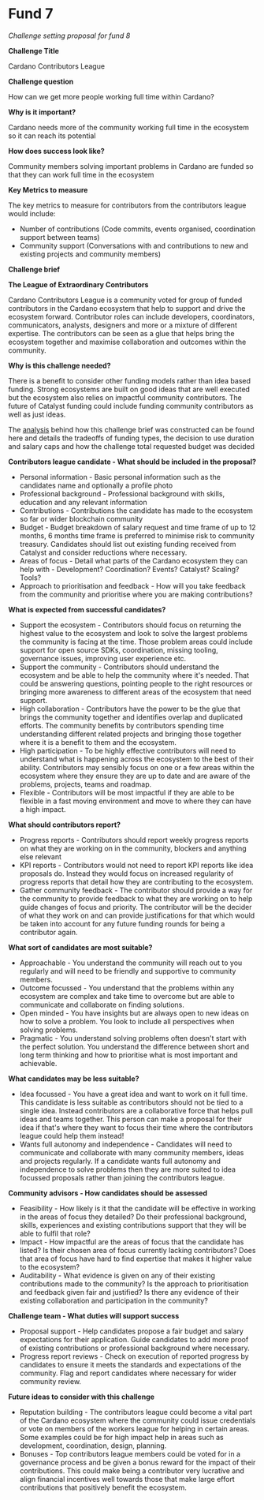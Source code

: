 # Fund 7

_Challenge setting proposal for fund 8_

**Challenge Title**

Cardano Contributors League

**Challenge question**

How can we get more people working full time within Cardano?

**Why is it important?**

Cardano needs more of the community working full time in the ecosystem so it can reach its potential

**How does success look like?**

Community members solving important problems in Cardano are funded so that they can work full time in the ecosystem

**Key Metrics to measure**

The key metrics to measure for contributors from the contributors league would include:

* Number of contributions (Code commits, events organised, coordination support between teams)
* Community support (Conversations with and contributions to new and existing projects and community members)

**Challenge brief**

**The League of Extraordinary Contributors**

Cardano Contributors League is a community voted for group of funded contributors in the Cardano ecosystem that help to support and drive the ecosystem forward. Contributor roles can include developers, coordinators, communicators, analysts, designers and more or a mixture of different expertise. The contributors can be seen as a glue that helps bring the ecosystem together and maximise collaboration and outcomes within the community.

**Why is this challenge needed?**

There is a benefit to consider other funding models rather than idea based funding. Strong ecosystems are built on good ideas that are well executed but the ecosystem also relies on impactful community contributors. The future of Catalyst funding could include funding community contributors as well as just ideas.

The [analysis](../../background/overview.md) behind how this challenge brief was constructed can be found here and details the tradeoffs of funding types, the decision to use duration and salary caps and how the challenge total requested budget was decided



**Contributors league candidate - What should be included in the proposal?**

* Personal information - Basic personal information such as the candidates name and optionally a profile photo
* Professional background - Professional background with skills, education and any relevant information
* Contributions - Contributions the candidate has made to the ecosystem so far or wider blockchain community
* Budget - Budget breakdown of salary request and time frame of up to 12 months, 6 months time frame is preferred to minimise risk to community treasury. Candidates should list out existing funding received from Catalyst and consider reductions where necessary.
* Areas of focus - Detail what parts of the Cardano ecosystem they can help with - Development? Coordination? Events? Catalyst? Scaling? Tools?
* Approach to prioritisation and feedback - How will you take feedback from the community and prioritise where you are making contributions?

**What is expected from successful candidates?**

* Support the ecosystem - Contributors should focus on returning the highest value to the ecosystem and look to solve the largest problems the community is facing at the time. Those problem areas could include support for open source SDKs, coordination, missing tooling, governance issues, improving user experience etc.
* Support the community - Contributors should understand the ecosystem and be able to help the community where it's needed. That could be answering questions, pointing people to the right resources or bringing more awareness to different areas of the ecosystem that need support.
* High collaboration - Contributors have the power to be the glue that brings the community together and identifies overlap and duplicated efforts. The community benefits by contributors spending time understanding different related projects and bringing those together where it is a benefit to them and the ecosystem.
* High participation - To be highly effective contributors will need to understand what is happening across the ecosystem to the best of their ability. Contributors may sensibly focus on one or a few areas within the ecosystem where they ensure they are up to date and are aware of the problems, projects, teams and roadmap.
* Flexible - Contributors will be most impactful if they are able to be flexible in a fast moving environment and move to where they can have a high impact.

**What should contributors report?**

* Progress reports - Contributors should report weekly progress reports on what they are working on in the community, blockers and anything else relevant
* KPI reports - Contributors would not need to report KPI reports like idea proposals do. Instead they would focus on increased regularity of progress reports that detail how they are contributing to the ecosystem.
* Gather community feedback - The contributor should provide a way for the community to provide feedback to what they are working on to help guide changes of focus and priority. The contributor will be the decider of what they work on and can provide justifications for that which would be taken into account for any future funding rounds for being a contributor again.

**What sort of candidates are most suitable?**

* Approachable - You understand the community will reach out to you regularly and will need to be friendly and supportive to community members.
* Outcome focussed - You understand that the problems within any ecosystem are complex and take time to overcome but are able to communicate and collaborate on finding solutions.
* Open minded - You have insights but are always open to new ideas on how to solve a problem. You look to include all perspectives when solving problems.
* Pragmatic - You understand solving problems often doesn't start with the perfect solution. You understand the difference between short and long term thinking and how to prioritise what is most important and achievable.

**What candidates may be less suitable?**

* Idea focussed - You have a great idea and want to work on it full time. This candidate is less suitable as contributors should not be tied to a single idea. Instead contributors are a collaborative force that helps pull ideas and teams together. This person can make a proposal for their idea if that's where they want to focus their time where the contributors league could help them instead!
* Wants full autonomy and independence - Candidates will need to communicate and collaborate with many community members, ideas and projects regularly. If a candidate wants full autonomy and independence to solve problems then they are more suited to idea focussed proposals rather than joining the contributors league.

**Community advisors - How candidates should be assessed**

* Feasibility - How likely is it that the candidate will be effective in working in the areas of focus they detailed? Do their professional background, skills, experiences and existing contributions support that they will be able to fulfil that role?
* Impact - How impactful are the areas of focus that the candidate has listed? Is their chosen area of focus currently lacking contributors? Does that area of focus have hard to find expertise that makes it higher value to the ecosystem?
* Auditability - What evidence is given on any of their existing contributions made to the community? Is the approach to prioritisation and feedback given fair and justified? Is there any evidence of their existing collaboration and participation in the community?

**Challenge team - What duties will support success**

* Proposal support - Help candidates propose a fair budget and salary expectations for their application. Guide candidates to add more proof of existing contributions or professional background where necessary.
* Progress report reviews - Check on execution of reported progress by candidates to ensure it meets the standards and expectations of the community. Flag and report candidates where necessary for wider community review.

**Future ideas to consider with this challenge**

* Reputation building - The contributors league could become a vital part of the Cardano ecosystem where the community could issue credentials or vote on members of the workers league for helping in certain areas. Some examples could be for high impact help in areas such as development, coordination, design, planning.
* Bonuses - Top contributors league members could be voted for in a governance process and be given a bonus reward for the impact of their contributions. This could make being a contributor very lucrative and align financial incentives well towards those that make large effort contributions that positively benefit the ecosystem.
